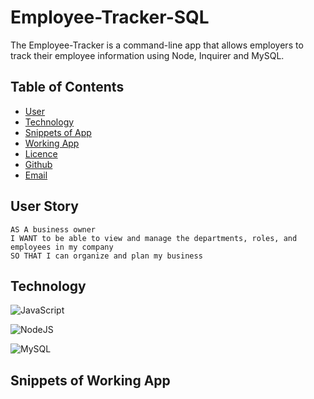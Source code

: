 # Employee-Tracker-SQL

The Employee-Tracker is a command-line app that allows employers to track their employee
information using Node, Inquirer and MySQL.

## Table of Contents

- [User](#User)
- [Technology](#Technology)
- [Snippets of App](#Snippets)
- [Working App](#WorkingApp)
- [Licence](#Licence)
- [Github](#Github)
- [Email](#Email)

## User Story

```
AS A business owner
I WANT to be able to view and manage the departments, roles, and employees in my company
SO THAT I can organize and plan my business
```

## Technology

![JavaScript](https://img.shields.io/badge/javascript-%23323330.svg?style=for-the-badge&logo=javascript&logoColor=%23F7DF1E)

![NodeJS](https://img.shields.io/badge/node.js-6DA55F?style=for-the-badge&logo=node.js&logoColor=white)

![MySQL](https://img.shields.io/badge/mysql-%2300f.svg?style=for-the-badge&logo=mysql&logoColor=white)

## Snippets of Working App

##
